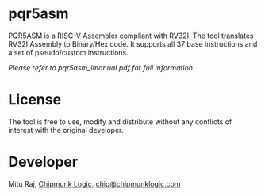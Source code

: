 # pqr5asm
PQR5ASM is a RISC-V Assembler compliant with RV32I. The tool translates RV32I Assembly to Binary/Hex code.
It supports all 37 base instructions and a set of pseudo/custom instructions.

*Please refer to pqr5asm_imanual.pdf for full information.*

# License
The tool is free to use, modify and distribute without any conflicts of interest with the original developer.

# Developer
Mitu Raj, [Chipmunk Logic](https://chipmunklogic.com), chip@chipmunklogic.com
